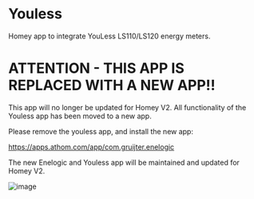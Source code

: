 # Youless #

Homey app to integrate YouLess LS110/LS120 energy meters.

# ATTENTION - THIS APP IS REPLACED WITH A NEW APP!! #

This app will no longer be updated for Homey V2. All functionality of the Youless app has been moved to a new app.

Please remove the youless app, and install the new app:

https://apps.athom.com/app/com.gruijter.enelogic

The new Enelogic and Youless app will be maintained and updated for Homey V2.

![image][enelogic-app-image]

[enelogic-app-image]: https://community.athom.com/uploads/athom/original/2X/3/3f3354ce6e814c5477f917bd6c57b3821d8d18f9.png